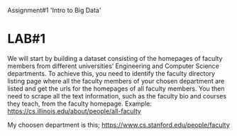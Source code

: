
Assignment#1 'Intro to Big Data'

# LAB#1
We will start by building a dataset consisting of the homepages of faculty members from different universities’ Engineering and Computer Science departments. To achieve this, you need to identify the faculty directory listing page where all the faculty members of your chosen department are listed and get the urls for the homepages of all faculty members. You then need to scrape all the text information, such as the faculty bio and courses they teach, from the faculty homepage. 
Example:
https://cs.illinois.edu/about/people/all-faculty

My choosen department is this; https://www.cs.stanford.edu/people/faculty
